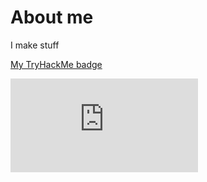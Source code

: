 # About me

I make stuff

[My TryHackMe badge](https://tryhackme.com/api/v2/badges/public-profile?userPublicId=1309279)
<iframe src="https://tryhackme.com/api/v2/badges/public-profile?userPublicId=1309279" style="border:none;"></iframe>
